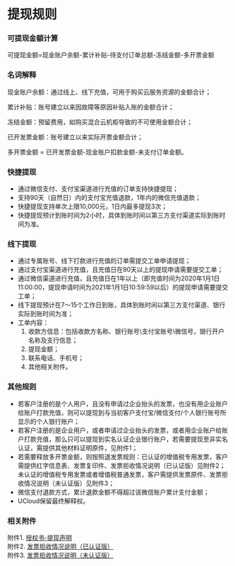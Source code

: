 # 提现规则

### 可提现金额计算
可提现金额=现金账户余额-累计补贴-待支付订单总额-冻结金额-多开票金额


### 名词解释
现金账户余额：通过线上、线下充值，可用于购买云服务资源的金额合计；

累计补贴：账号建立以来因故障等原因补贴入账的金额合计；

冻结金额：预留费用，如购买混合云机柜导致的不可使用金额合计；

已开发票金额：账号建立以来实际开票金额合计；

多开票金额 = 已开发票金额-现金账户扣款金额-未支付订单金额。

### 快捷提现
  - 通过微信支付、支付宝渠道进行充值的订单支持快捷提现；
  - 支持90天（自然日）内的支付宝充值退款，1年内的微信充值退款；
  - 快捷提现支持单次上限10,000元，1日内最多提现3次；
  - 快捷提现预计到账时间为2小时，具体到账时间以第三方支付渠道实际到账时间为准。

### 线下提现
  - 通过专属账号、线下打款进行充值的订单需提交工单申请提现；
  - 通过支付宝渠道进行充值，且充值日在90天以上的提现申请需要提交工单；
  - 通过微信渠道进行充值，且充值日在1年以上（即充值时间为2020年1月1日11:00:00，提现申请时间为2021年1月1日10:59:59以后）的提现申请需要提交工单；
  - 线下提现预计在7～15个工作日到账，具体到账时间以第三方支付渠道、银行实际到账时间为准；
  - 工单内容：
    1.  收款方信息：包括收款方名称、银行账号\支付宝账号\微信号，银行开户名称及支行信息；
    2.  提现金额；
    3.  联系电话、手机号；
    4.  其他相关附件。

### 其他规则
  - 若客户注册的是个人用户，且没有申请过企业抬头的发票，也没有用企业账户给账户打款充值，则可以提现到与当初客户支付宝/微信支付/个人银行账号所显示的个人银行账户；
  - 若客户注册的是企业用户，或者申请过企业抬头的发票，或者用企业账户给账户打款充值，那么只可以提现到实名认证企业银行账户，若需要提现至非实名认证，需提供其他材料证明原件，见附件1；
  - 若需要释放多开票金额，则按照退发票规则：已认证的增值税专用发票，客户需提供红字信息表、发票复印件、发票拒收情况说明（已认证版）见附件2；
未认证的增值税专用发票或者增值税普通发票，客户需提供发票原件、发票拒收情况说明（未认证版）见附件3；
  - 微信支付退款方式，累计退款金额不得超过该微信账户累计支付金额；
  - UCloud保留最终解释权。

### 相关附件
附件1. [授权书-提现声明](https://ubill-docs.cn-bj.ufileos.com/%E5%8F%91%E7%A5%A8%E6%8B%92%E6%94%B6%E6%83%85%E5%86%B5%E8%AF%B4%E6%98%8E_%E6%9C%AA%E8%AE%A4%E8%AF%81.docx) <br>
附件2. [发票拒收情况说明（已认证版）](https://ubill-docs.cn-bj.ufileos.com/%E5%8F%91%E7%A5%A8%E6%8B%92%E6%94%B6%E6%83%85%E5%86%B5%E8%AF%B4%E6%98%8E%EF%BC%88%E4%B8%93%E7%94%A8%E5%8F%91%E7%A5%A8%E5%B7%B2%E8%AE%A4%E8%AF%81%E7%89%88%EF%BC%89.docx) <br>
附件3. [发票拒收情况说明（未认证版）](https://ubill-docs.cn-bj.ufileos.com/%E9%99%84%E4%BB%B61%E6%8E%88%E6%9D%83%E4%B9%A6-%E6%8F%90%E7%8E%B0%E5%A3%B0%E6%98%8E(%E6%9B%B4%E6%96%B0%E5%8E%9F%E5%9B%A0).docx) <br>
